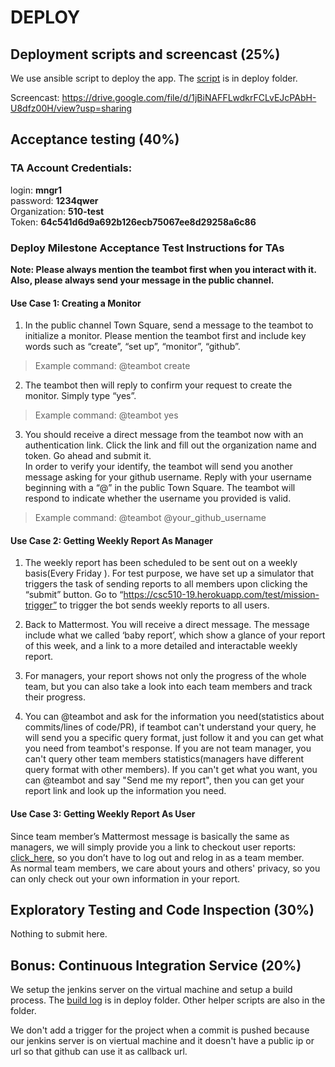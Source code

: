 # DEPLOY

## Deployment scripts and screencast (25%)

We use ansible script to deploy the app. The [script](./deploy/deploy.yml) is in deploy folder.

Screencast:
https://drive.google.com/file/d/1jBiNAFFLwdkrFCLvEJcPAbH-U8dfz00H/view?usp=sharing

## Acceptance testing (40%)

### TA Account Credentials:
login: **mngr1**  
password: **1234qwer**  
Organization: **510-test**  
Token: **64c541d6d9a692b126ecb75067ee8d29258a6c86**  

### Deploy Milestone Acceptance Test Instructions for TAs
**Note: Please always mention the teambot first when you interact with it. Also, please always send your message in the public channel.**  

#### Use Case 1: Creating a Monitor
1. In the public channel Town Square, send a message to the teambot to initialize a monitor. Please mention the teambot first and include key words such as “create”, “set up”, “monitor”, “github”.  
> Example command: @teambot create  

2. The teambot then will reply to confirm your request to create the monitor. Simply type “yes”.  
> Example command: @teambot yes  

3. You should receive a direct message from the teambot now with an authentication link. Click the link and fill out the organization name and token. Go ahead and submit it.  
In order to verify your identify, the teambot will send you another message asking for your github username. Reply with your username beginning with a “@” in the public Town Square. The teambot will respond to indicate whether the username you provided is valid.  
> Example command: @teambot @your_github_username  

#### Use Case 2: Getting Weekly Report As Manager
1. The weekly report has been scheduled to be sent out on a weekly basis(Every Friday ). For test purpose, we have set up a simulator that triggers the task of sending reports to all members upon clicking the “submit” button. Go to 
“https://csc510-19.herokuapp.com/test/mission-trigger” to trigger the bot sends weekly reports to all users.
  
2. Back to Mattermost. You will receive a direct message. The message include what we called ‘baby report’, which show a glance of your report of this week, and a link to a more detailed and interactable weekly report.
  
3. For managers, your report shows not only the progress of the whole team, but you can also take a look into each team members and track their progress.
  
4. You can @teambot and ask for the information you need(statistics about commits/lines of code/PR), if teambot can't understand your query, he will send you a specific query format, just follow it and you can get what you need from teambot's response. 
If you are not team manager, you can't query other team members statistics(managers have different query format with other members).
If you can't get what you want, you can @teambot and say "Send me my report", then you can get your report link and look up the information you need.

#### Use Case 3: Getting Weekly Report As User
Since team member’s Mattermost message is basically the same as managers, we will simply provide you a link to checkout user reports: [click_here](https://csc510-mattermost-19.herokuapp.com/user-report/cyuan7/2019-10-22), so you don’t have to log out and relog in as a team member.  
As normal team members, we care about yours and others' privacy, so you can only check out your own information in your report.


## Exploratory Testing and Code Inspection (30%)  
Nothing to submit here.  
  
## Bonus: Continuous Integration Service (20%)
We setup the jenkins server on the virtual machine and setup a build process. The [build log](./deploy/jenkins.log) is in deploy folder. Other helper scripts are also in the folder.

We don't add a trigger for the project when a commit is pushed because our jenkins server is on viertual machine and it doesn't have a public ip or url so that github can use it as callback url.
